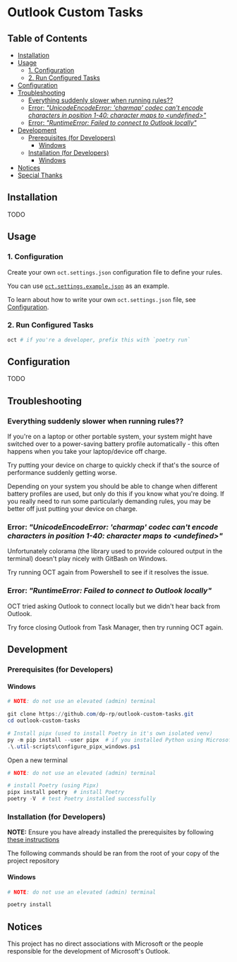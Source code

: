 # Outlook Custom Tasks <!-- omit in toc -->

## Table of Contents <!-- omit in toc -->

- [Installation](#%69%6E%73%74%61%6C%6C%61%74%69%6F%6E)
- [Usage](#%75%73%61%67%65)
  - [1. Configuration](#%31%2E%2D%63%6F%6E%66%69%67%75%72%61%74%69%6F%6E)
  - [2. Run Configured Tasks](#%32%2E%2D%72%75%6E%2D%63%6F%6E%66%69%67%75%72%65%64%2D%74%61%73%6B%73)
- [Configuration](#%63%6F%6E%66%69%67%75%72%61%74%69%6F%6E)
- [Troubleshooting](#%74%72%6F%75%62%6C%65%73%68%6F%6F%74%69%6E%67)
  - [Everything suddenly slower when running rules??](#%65%76%65%72%79%74%68%69%6E%67%2D%73%75%64%64%65%6E%6C%79%2D%73%6C%6F%77%65%72%2D%77%68%65%6E%2D%72%75%6E%6E%69%6E%67%2D%72%75%6C%65%73%3F%3F)
  - [Error: _"UnicodeEncodeError: 'charmap' codec can't encode characters in position 1-40: character maps to \<undefined\>"_](#%65%72%72%6F%72%3A%2D%5F%22%75%6E%69%63%6F%64%65%65%6E%63%6F%64%65%65%72%72%6F%72%3A%2D%27%63%68%61%72%6D%61%70%27%2D%63%6F%64%65%63%2D%63%61%6E%27%74%2D%65%6E%63%6F%64%65%2D%63%68%61%72%61%63%74%65%72%73%2D%69%6E%2D%70%6F%73%69%74%69%6F%6E%2D%31%2D%34%30%3A%2D%63%68%61%72%61%63%74%65%72%2D%6D%61%70%73%2D%74%6F%2D%5C%3C%75%6E%64%65%66%69%6E%65%64%5C%3E%22%5F)
  - [Error: _"RuntimeError: Failed to connect to Outlook locally"_](#%65%72%72%6F%72%3A%2D%5F%22%72%75%6E%74%69%6D%65%65%72%72%6F%72%3A%2D%66%61%69%6C%65%64%2D%74%6F%2D%63%6F%6E%6E%65%63%74%2D%74%6F%2D%6F%75%74%6C%6F%6F%6B%2D%6C%6F%63%61%6C%6C%79%22%5F)
- [Development](#%64%65%76%65%6C%6F%70%6D%65%6E%74)
  - [Prerequisites (for Developers)](#%70%72%65%72%65%71%75%69%73%69%74%65%73%2D%28%66%6F%72%2D%64%65%76%65%6C%6F%70%65%72%73%29)
    - [Windows](#%77%69%6E%64%6F%77%73)
  - [Installation (for Developers)](#%69%6E%73%74%61%6C%6C%61%74%69%6F%6E%2D%28%66%6F%72%2D%64%65%76%65%6C%6F%70%65%72%73%29)
    - [Windows](#%77%69%6E%64%6F%77%73-1)
- [Notices](#%6E%6F%74%69%63%65%73)
- [Special Thanks](#%73%70%65%63%69%61%6C%2D%74%68%61%6E%6B%73)

## Installation

<!-- TODO: add non-developer installation instructions -->

TODO

## Usage

### 1. Configuration

Create your own `oct.settings.json` configuration file to define your rules.

You can use [`oct.settings.example.json`](./oct.settings.example.json) as an example.

To learn about how to write your own `oct.settings.json` file, see [Configuration](#configuration).

### 2. Run Configured Tasks

```bash
oct # if you're a developer, prefix this with `poetry run`
```

## Configuration

<!-- TODO: fill this out once an official json schema is implemented w/ validation -->

TODO

## Troubleshooting

### Everything suddenly slower when running rules??

If you're on a laptop or other portable system, your system might have switched over to a power-saving battery profile automatically - this often happens when you take your laptop/device off charge.

Try putting your device on charge to quickly check if that's the source of performance suddenly getting worse.

Depending on your system you should be able to change when different battery profiles are used, but only do this if you know what you're doing. If you really need to run some particularly demanding rules, you may be better off just putting your device on charge.

### Error: _"UnicodeEncodeError: 'charmap' codec can't encode characters in position 1-40: character maps to \<undefined\>"_

Unfortunately colorama (the library used to provide coloured output in the terminal) doesn't play nicely with GitBash on Windows.

Try running OCT again from Powershell to see if it resolves the issue.

### Error: _"RuntimeError: Failed to connect to Outlook locally"_

OCT tried asking Outlook to connect locally but we didn't hear back from Outlook.

Try force closing Outlook from Task Manager, then try running OCT again.

## Development

### Prerequisites (for Developers)

#### Windows

```powershell
# NOTE: do not use an elevated (admin) terminal

git clone https://github.com/dp-rp/outlook-custom-tasks.git
cd outlook-custom-tasks

# Install pipx (used to install Poetry in it's own isolated venv)
py -m pip install --user pipx  # if you installed Python using Microsoft Store, replace `py` with `python3`
.\.util-scripts\configure_pipx_windows.ps1
```

Open a new terminal

```powershell
# NOTE: do not use an elevated (admin) terminal

# install Poetry (using Pipx)
pipx install poetry  # install Poetry
poetry -V  # test Poetry installed successfully
```

### Installation (for Developers)

**NOTE:** Ensure you have already installed the prerequisites by following [these instructions](#prerequisites-for-developers)

The following commands should be ran from the root of your copy of the project repository

#### Windows

```bash
# NOTE: do not use an elevated (admin) terminal

poetry install
```

## Notices

This project has no direct associations with Microsoft or the people responsible for the development of Microsoft's Outlook.
